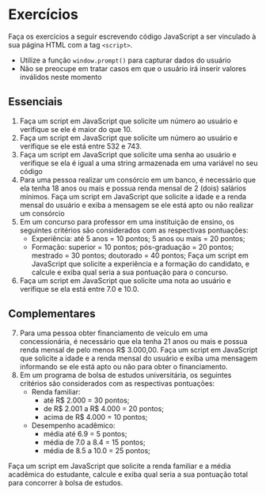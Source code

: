 # Exercícios

Faça os exercícios a seguir escrevendo código JavaScript a ser vinculado à sua página HTML com a tag `<script>`.
- Utilize a função `window.prompt()` para capturar dados do usuário
- Não se preocupe em tratar casos em que o usuário irá inserir valores inválidos neste momento


## Essenciais

1. Faça um script em JavaScript que solicite um número ao usuário e verifique se ele é maior do que 10.
2. Faça um script em JavaScript que solicite um número ao usuário e verifique se ele está entre 532 e 743.
3. Faça um script em JavaScript que solicite uma senha ao usuário e verifique se ela é igual a uma string armazenada em uma variável no seu código
4. Para uma pessoa realizar um consórcio em um banco, é necessário que ela tenha 18 anos ou mais e possua renda mensal de 2 (dois) salários mínimos. Faça um script em JavaScript que solicite a idade e a renda mensal do usuário e exiba a mensagem se ele está apto ou não realizar um consórcio
5. Em um concurso para professor em uma instituição de ensino, os seguintes critérios são considerados com as respectivas pontuações:
	- Experiência: até 5 anos = 10 pontos; 5 anos ou mais = 20 pontos;
	- Formação: superior = 10 pontos; pós-graduação = 20 pontos; mestrado = 30 pontos; doutorado = 40 pontos;
	Faça um script em JavaScript que solicite a experiência e a formação do candidato, e calcule e exiba qual seria a sua pontuação para o concurso.
6. Faça um script em JavaScript que solicite uma nota ao usuário e verifique se ela está entre 7.0 e 10.0.

## Complementares
7. Para uma pessoa obter financiamento de veículo em uma concessionária, é necessário que ela tenha 21 anos ou mais e possua renda mensal de pelo menos R$ 3.000,00. Faça um script em JavaScript que solicite a idade e a renda mensal do usuário e exiba uma mensagem informando se ele está apto ou não para obter o financiamento.
8. Em um programa de bolsa de estudos universitária, os seguintes critérios são considerados com as respectivas pontuações:
	- Renda familiar: 
		- até R$ 2.000 = 30 pontos;
		- de R$ 2.001 a R$ 4.000 = 20 pontos;
		- acima de R$ 4.000 = 10 pontos;
	- Desempenho acadêmico:
		- média até 6.9 = 5 pontos;
		- média de 7.0 a 8.4 = 15 pontos;
		- média de 8.5 a 10.0 = 25 pontos;
		
Faça um script em JavaScript que solicite a renda familiar e a média acadêmica do estudante, calcule e exiba qual seria a sua pontuação total para concorrer à bolsa de estudos.